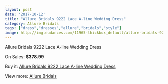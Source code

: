 ```yaml
---
layout: post
date: '2017-10-12'
title: "Allure Bridals 9222 Lace A-line Wedding Dress"
category: Allure Bridals
tags: ["dress","dresses","allure","bridals","style"]
image: http://img.eudances.com/11965-thickbox_default/allure-bridals-9222-lace-a-line-wedding-dress.jpg
---
```

Allure Bridals 9222 Lace A-line Wedding Dress

On Sales: **$378.99**
<a href="https://www.eudances.com/en/allure-bridals/3747-allure-bridals-9222-lace-a-line-wedding-dress.html"><amp-img layout="responsive" width="600" height="600" src="//img.eudances.com/11965-thickbox_default/allure-bridals-9222-lace-a-line-wedding-dress.jpg" alt="Allure Bridals 9222 Lace A-line Wedding Dress 0" /></a>
<a href="https://www.eudances.com/en/allure-bridals/3747-allure-bridals-9222-lace-a-line-wedding-dress.html"><amp-img layout="responsive" width="600" height="600" src="//img.eudances.com/11971-thickbox_default/allure-bridals-9222-lace-a-line-wedding-dress.jpg" alt="Allure Bridals 9222 Lace A-line Wedding Dress 1" /></a>
<a href="https://www.eudances.com/en/allure-bridals/3747-allure-bridals-9222-lace-a-line-wedding-dress.html"><amp-img layout="responsive" width="600" height="600" src="//img.eudances.com/11970-thickbox_default/allure-bridals-9222-lace-a-line-wedding-dress.jpg" alt="Allure Bridals 9222 Lace A-line Wedding Dress 2" /></a>
<a href="https://www.eudances.com/en/allure-bridals/3747-allure-bridals-9222-lace-a-line-wedding-dress.html"><amp-img layout="responsive" width="600" height="600" src="//img.eudances.com/11969-thickbox_default/allure-bridals-9222-lace-a-line-wedding-dress.jpg" alt="Allure Bridals 9222 Lace A-line Wedding Dress 3" /></a>
<a href="https://www.eudances.com/en/allure-bridals/3747-allure-bridals-9222-lace-a-line-wedding-dress.html"><amp-img layout="responsive" width="600" height="600" src="//img.eudances.com/11968-thickbox_default/allure-bridals-9222-lace-a-line-wedding-dress.jpg" alt="Allure Bridals 9222 Lace A-line Wedding Dress 4" /></a>
<a href="https://www.eudances.com/en/allure-bridals/3747-allure-bridals-9222-lace-a-line-wedding-dress.html"><amp-img layout="responsive" width="600" height="600" src="//img.eudances.com/11967-thickbox_default/allure-bridals-9222-lace-a-line-wedding-dress.jpg" alt="Allure Bridals 9222 Lace A-line Wedding Dress 5" /></a>
<a href="https://www.eudances.com/en/allure-bridals/3747-allure-bridals-9222-lace-a-line-wedding-dress.html"><amp-img layout="responsive" width="600" height="600" src="//img.eudances.com/11966-thickbox_default/allure-bridals-9222-lace-a-line-wedding-dress.jpg" alt="Allure Bridals 9222 Lace A-line Wedding Dress 6" /></a>

Buy it: [Allure Bridals 9222 Lace A-line Wedding Dress](https://www.eudances.com/en/allure-bridals/3747-allure-bridals-9222-lace-a-line-wedding-dress.html "Allure Bridals 9222 Lace A-line Wedding Dress")

View more: [Allure Bridals](https://www.eudances.com/en/2-allure-bridals "Allure Bridals")